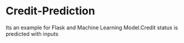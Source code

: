 # Credit-Prediction
Its an example for Flask and Machine Learning Model.Credit status is predicted with inputs
